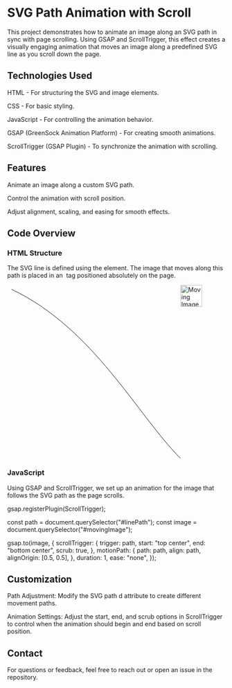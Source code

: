 # SVG Path Animation with Scroll

This project demonstrates how to animate an image along an SVG path in sync with page scrolling. Using GSAP and ScrollTrigger, this effect creates a visually engaging animation that moves an image along a predefined SVG line as you scroll down the page.


## Technologies Used

HTML - For structuring the SVG and image elements.

CSS - For basic styling.

JavaScript - For controlling the animation behavior.

GSAP (GreenSock Animation Platform) - For creating smooth animations.

ScrollTrigger (GSAP Plugin) - To synchronize the animation with scrolling.

## Features

Animate an image along a custom SVG path.

Control the animation with scroll position.

Adjust alignment, scaling, and easing for smooth effects.

## Code Overview

### HTML Structure

The SVG line is defined using the <path> element. The image that moves along this path is placed in an <img> tag positioned absolutely on the page.

<svg width="400" height="400" viewBox="0 0 400 400">
  <path id="linePath" d="M10 10 C 200 100, 300 300, 400 400" stroke="black" fill="transparent" />
</svg>

<img id="movingImage" src="drop.gif" alt="Moving Image" width="50" height="50" style="position:absolute;">

### JavaScript

Using GSAP and ScrollTrigger, we set up an animation for the image that follows the SVG path as the page scrolls.

gsap.registerPlugin(ScrollTrigger);

const path = document.querySelector("#linePath");
const image = document.querySelector("#movingImage");

gsap.to(image, {
  scrollTrigger: {
    trigger: path,
    start: "top center",
    end: "bottom center",
    scrub: true,
  },
  motionPath: {
    path: path,
    align: path,
    alignOrigin: [0.5, 0.5],
  },
  duration: 1,
  ease: "none",
});


## Customization

Path Adjustment: Modify the SVG path d attribute to create different movement paths.

Animation Settings: Adjust the start, end, and scrub options in ScrollTrigger to control when the animation should begin and end based on scroll position.


## Contact

For questions or feedback, feel free to reach out or open an issue in the repository.
